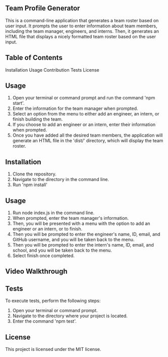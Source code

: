 ## Team Profile Generator
This is a command-line application that generates a team roster based on user input. It prompts the user to enter information about team members, including the team manager, engineers, and interns. Then, it generates an HTML file that displays a nicely formatted team roster based on the user input.

## Table of Contents
Installation
Usage
Contribution
Tests
License

## Usage
1. Open your terminal or command prompt and run the command 'npm start'.
2. Enter the information for the team manager when prompted.
3. Select an option from the menu to either add an engineer, an intern, or finish building the team.
4. If you choose to add an engineer or an intern, enter their information when prompted.
5. Once you have added all the desired team members, the application will generate an HTML file in the 'dist/' directory, which will display the team roster.

## Installation
1. Clone the repository.
2. Navigate to the directory in the command line.
3. Run 'npm install'

## Usage
1. Run node index.js in the command line.
2. When prompted, enter the team manager's information.
3. Then, you will be presented with a menu with the option to add an engineer or an intern, or to finish.
4. Then you will be prompted to enter the engineer's name, ID, email, and GitHub username, and you will be taken back to the menu.
5. Then you will be prompted to enter the intern's name, ID, email, and school, and you will be taken back to the menu.
6. Select finish once completed.

## Video Walkthrough 

## Tests
To execute tests, perform the following steps:

1. Open your terminal or command prompt.
2. Navigate to the directory where your project is located.
3. Enter the command 'npm test'.

## License
This project is licensed under the MIT license.
